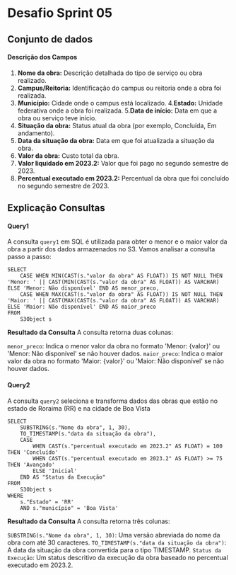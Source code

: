 # Desafio Sprint 05

## Conjunto de dados

#### Descrição dos Campos
1. __Nome da obra:__ Descrição detalhada do tipo de serviço ou obra realizado.
2. __Campus/Reitoria:__ Identificação do campus ou reitoria onde a obra foi realizada.
3. __Município:__ Cidade onde o campus está localizado.
4.__Estado:__ Unidade federativa onde a obra foi realizada.
5.__Data de início:__ Data em que a obra ou serviço teve início.
6. __Situação da obra:__ Status atual da obra (por exemplo, Concluída, Em andamento).
7. __Data da situação da obra:__ Data em que foi atualizada a situação da obra.
8. __Valor da obra:__ Custo total da obra.
9. __Valor liquidado em 2023.2:__ Valor que foi pago no segundo semestre de 2023.
10. __Percentual executado em 2023.2:__ Percentual da obra que foi concluído no segundo semestre de 2023.


## Explicação Consultas

#### Query1
A consulta `query1` em SQL é utilizada para obter o menor e o maior valor da obra a partir dos dados armazenados no S3. Vamos analisar a consulta passo a passo:

```
SELECT
    CASE WHEN MIN(CAST(s."valor da obra" AS FLOAT)) IS NOT NULL THEN 'Menor: ' || CAST(MIN(CAST(s."valor da obra" AS FLOAT)) AS VARCHAR) ELSE 'Menor: Não disponível' END AS menor_preco,
    CASE WHEN MAX(CAST(s."valor da obra" AS FLOAT)) IS NOT NULL THEN 'Maior: ' || CAST(MAX(CAST(s."valor da obra" AS FLOAT)) AS VARCHAR) ELSE 'Maior: Não disponível' END AS maior_preco
FROM 
    S3Object s
```

__Resultado da Consulta__
A consulta retorna duas colunas:

`menor_preco`: Indica o menor valor da obra no formato 'Menor: {valor}' ou 'Menor: Não disponível' se não houver dados.
`maior_preco`: Indica o maior valor da obra no formato 'Maior: {valor}' ou 'Maior: Não disponível' se não houver dados.


#### Query2

A consulta `query2` seleciona e transforma dados das obras que estão no estado de Roraima (RR) e na cidade de Boa Vista

```
SELECT
    SUBSTRING(s."Nome da obra", 1, 30),
    TO_TIMESTAMP(s."data da situação da obra"),
    CASE
        WHEN CAST(s."percentual executado em 2023.2" AS FLOAT) = 100 THEN 'Concluído'
        WHEN CAST(s."percentual executado em 2023.2" AS FLOAT) >= 75 THEN 'Avançado'
        ELSE 'Inicial'
    END AS "Status da Execução"
FROM 
    S3Object s
WHERE 
    s."Estado" = 'RR' 
    AND s."município" = 'Boa Vista'
```

__Resultado da Consulta__
A consulta retorna três colunas:

`SUBSTRING(s."Nome da obra", 1, 30)`: Uma versão abreviada do nome da obra com até 30 caracteres.
`TO_TIMESTAMP(s."data da situação da obra")`: A data da situação da obra convertida para o tipo TIMESTAMP.
`Status da Execução`: Um status descritivo da execução da obra baseado no percentual executado em 2023.2.
